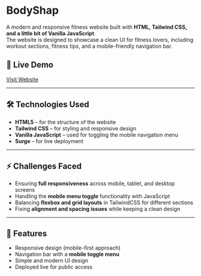 # BodyShap

A modern and responsive fitness website built with **HTML, Tailwind CSS, and a little bit of Vanilla JavaScript**.  
The website is designed to showcase a clean UI for fitness lovers, including workout sections, fitness tips, and a mobile-friendly navigation bar.

## 🚀 Live Demo
[Visit Website](http://bodyshape.surge.sh/)

---

## 🛠️ Technologies Used
- **HTML5** – for the structure of the website  
- **Tailwind CSS** – for styling and responsive design  
- **Vanilla JavaScript** – used for toggling the mobile navigation menu  
- **Surge** – for live deployment  

---

## ⚡ Challenges Faced
- Ensuring **full responsiveness** across mobile, tablet, and desktop screens  
- Handling the **mobile menu toggle** functionality with JavaScript  
- Balancing **flexbox and grid layouts** in TailwindCSS for different sections  
- Fixing **alignment and spacing issues** while keeping a clean design  

---

## 📌 Features
- Responsive design (mobile-first approach)  
- Navigation bar with a **mobile toggle menu**  
- Simple and modern UI design  
- Deployed live for public access  


